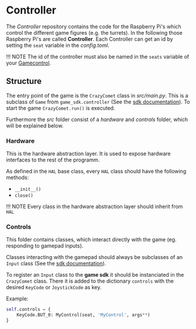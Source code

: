 # Controller

The *Controller* repository contains the code for the Raspberry Pi's which control the different game figures (e.g. the turrets). In the following those Raspberry Pi's are called **Controller**. Each Controller can get an id by setting the `seat` variable in the *config.toml*.

!!! NOTE
    The id of the controller must also be named in the `seats` variable of your [Gamecontrol](../gamecontrol/index.md).

## Structure

The entry point of the game is the `CrazyComet` class in *src/main.py*. This is a subclass of `Game` from `game_sdk.controller` (See the [sdk documentation](../sdk/index.md)). To start the game `CrazyComet.run()` is executed.

Furthermore the *src* folder consist of a *hardware* and *controls* folder, which will be explained below.

### Hardware

This is the hardware abstraction layer. It is used to expose hardware interfaces to the rest of the programm.

As defined in the `HAL` base class, every `HAL` class should have the following methods:

- `__init__()`
- `close()`

!!! NOTE
    Every class in the hardware abstraction layer should inherit from `HAL`

### Controls

This folder contains classes, which interact directly with the game (eg. responding to gamepad inputs).

Classes interacting with the gamepad should always be subclasses of an `Input` class (See the [sdk documentation](../sdk/code-references/controller/input.md)).

To register an `Input` class to the **game sdk** it should be instanciated in the `CrazyComet` class. There it is added to the dictionary `controls` with the desired `KeyCode` or `JoystickCode` as key.

Example:

```python
self.controls = {
    KeyCode.BUT_0: MyControl(seat, 'MyControl', args**)
}
```

